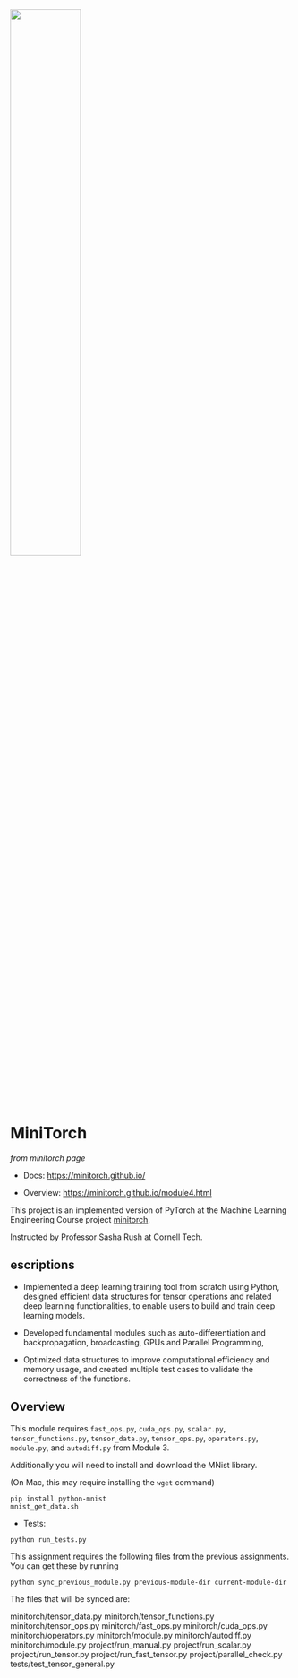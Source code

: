 <img src="https://minitorch.github.io/minitorch.svg" width="50%">

# MiniTorch

*from minitorch page*

* Docs: https://minitorch.github.io/

* Overview: https://minitorch.github.io/module4.html

This project is an implemented version of PyTorch at the Machine Learning Engineering Course project [minitorch](https://minitorch.github.io/). 

Instructed by Professor Sasha Rush at Cornell Tech.

## escriptions 

- Implemented a deep learning training tool from scratch using Python, designed efficient data structures for tensor operations and related deep learning functionalities, to enable users to build and train deep learning models. 

- Developed fundamental modules such as auto-differentiation and backpropagation, broadcasting, GPUs and Parallel Programming, 

- Optimized data structures to improve computational efficiency and memory usage, and created multiple test cases to validate the correctness of the functions.

## Overview

This module requires `fast_ops.py`, `cuda_ops.py`, `scalar.py`, `tensor_functions.py`, `tensor_data.py`, `tensor_ops.py`, `operators.py`, `module.py`, and `autodiff.py` from Module 3.


Additionally you will need to install and download the MNist library.

(On Mac, this may require installing the `wget` command)

```
pip install python-mnist
mnist_get_data.sh
```


* Tests:

```
python run_tests.py
```

This assignment requires the following files from the previous assignments. You can get these by running

```bash
python sync_previous_module.py previous-module-dir current-module-dir
```

The files that will be synced are:

minitorch/tensor_data.py minitorch/tensor_functions.py minitorch/tensor_ops.py minitorch/fast_ops.py minitorch/cuda_ops.py minitorch/operators.py minitorch/module.py minitorch/autodiff.py minitorch/module.py project/run_manual.py project/run_scalar.py project/run_tensor.py project/run_fast_tensor.py project/parallel_check.py tests/test_tensor_general.py

